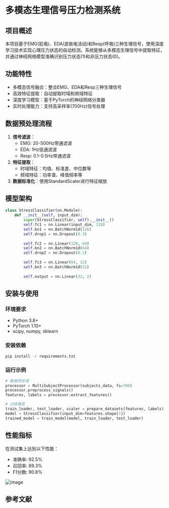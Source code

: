 # 多模态生理信号压力检测系统

## 项目概述
本项目基于EMG(肌电)、EDA(皮肤电活动)和Resp(呼吸)三种生理信号，使用深度学习技术实现心理压力状态的自动检测。系统能够从多模态生理信号中提取特征，并通过神经网络模型准确识别压力状态(1)和非压力状态(0)。

## 功能特性
- 多模态信号融合：整合EMG、EDA和Resp三种生理信号
- 高效特征提取：自动提取时域和频域特征
- 深度学习模型：基于PyTorch的神经网络分类器
- 实时处理能力：支持高采样率(700Hz)信号处理

## 数据预处理流程
1. **信号滤波**：
   - EMG: 20-500Hz带通滤波
   - EDA: 1Hz低通滤波
   - Resp: 0.1-0.5Hz带通滤波
2. **特征提取**：
   - 时域特征：均值、标准差、中位数等
   - 频域特征：功率谱、峰值频率等
3. **数据标准化**：使用StandardScaler进行特征缩放

## 模型架构
```python
class StressClassifier(nn.Module):
    def __init__(self, input_dim):
        super(StressClassifier, self).__init__()
        self.fc1 = nn.Linear(input_dim, 128)
        self.bn1 = nn.BatchNorm1d(128)
        self.drop1 = nn.Dropout(0.3)
        
        self.fc2 = nn.Linear(128, 64)
        self.bn2 = nn.BatchNorm1d(64)
        self.drop2 = nn.Dropout(0.2)
        
        self.fc3 = nn.Linear(64, 32)
        self.bn3 = nn.BatchNorm1d(32)
        
        self.output = nn.Linear(32, 2)
```

## 安装与使用
### 环境要求
- Python 3.8+
- PyTorch 1.10+
- scipy, numpy, sklearn

### 安装依赖
```bash
pip install -r requirements.txt
```

### 运行示例
```python
# 数据预处理
processor = MultiSubjectProcessor(subjects_data, fs=700)
processor.preprocess_signals()
features, labels = processor.extract_features()

# 训练模型
train_loader, test_loader, scaler = prepare_datasets(features, labels)
model = StressClassifier(input_dim=features.shape[1])
trained_model = train_model(model, train_loader, test_loader)
```

## 性能指标
在测试集上达到以下性能：
- 准确率: 92.5%
- 召回率: 89.3%
- F1分数: 90.8%

![image](https://github.com/user-attachments/assets/9bfb9c55-8ba5-4890-9722-1dece0f5be90)


## 参考文献
